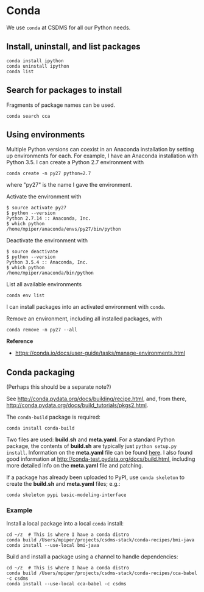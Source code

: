 # Conda

We use `conda` at CSDMS for all our Python needs.

## Install, uninstall, and list packages

    conda install ipython
    conda uninstall ipython
    conda list

## Search for packages to install

Fragments of package names can be used.

    conda search cca

## Using environments

Multiple Python versions can coexist in an Anaconda installation
by setting up environments for each.
For example,
I have an Anaconda installation with Python 3.5.
I can create a Python 2.7 environment with

    conda create -n py27 python=2.7

where "py27" is the name I gave the environment.

Activate the environment with

    $ source activate py27
	$ python --version
	Python 2.7.14 :: Anaconda, Inc.
    $ which python
	/home/mpiper/anaconda/envs/py27/bin/python

Deactivate the environment with

    $ source deactivate
	$ python --version
	Python 3.5.4 :: Anaconda, Inc.
    $ which python
	/home/mpiper/anaconda/bin/python

List all available environments

    conda env list

I can install packages into an activated environment with `conda`.

Remove an environment, including all installed packages, with

    conda remove -n py27 --all

**Reference**

* https://conda.io/docs/user-guide/tasks/manage-environments.html


## Conda packaging

(Perhaps this should be a separate note?)

See http://conda.pydata.org/docs/building/recipe.html,
and, from there,
http://conda.pydata.org/docs/build_tutorials/pkgs2.html.

The `conda-build` package is required:

    conda install conda-build

Two files are used: **build.sh** and **meta.yaml**.
For a standard Python package,
the contents of **build.sh** are typically just
`python setup.py install`.
Information on the **meta.yaml** file
can be found [here](http://conda.pydata.org/docs/building/meta-yaml.html).
I also found good information at
http://conda-test.pydata.org/docs/build.html,
including more detailed info on the **meta.yaml** file
and patching.

If a package has already been uploaded to PyPI,
use `conda skeleton` to create the **build.sh** and **meta.yaml** files;
e.g.:

    conda skeleton pypi basic-modeling-interface


### Example

Install a local package into a local `conda` install:

    cd ~/z  # This is where I have a conda distro
    conda build /Users/mpiper/projects/csdms-stack/conda-recipes/bmi-java
	conda install --use-local bmi-java

Build and install a package using a channel to handle dependencies:

    cd ~/z  # This is where I have a conda distro
    conda build /Users/mpiper/projects/csdms-stack/conda-recipes/cca-babel -c csdms
	conda install --use-local cca-babel -c csdms

